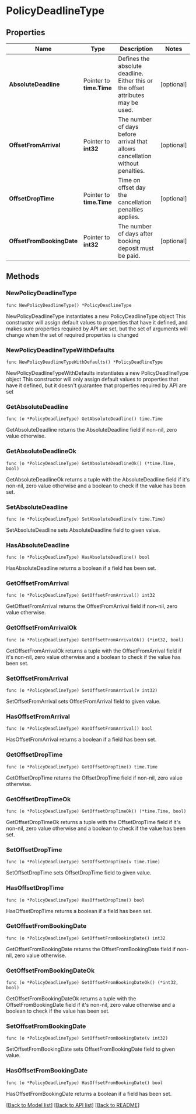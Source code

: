 # PolicyDeadlineType

## Properties

Name | Type | Description | Notes
------------ | ------------- | ------------- | -------------
**AbsoluteDeadline** | Pointer to **time.Time** | Defines the absolute deadline. Either this or the offset attributes may be used. | [optional] 
**OffsetFromArrival** | Pointer to **int32** | The number of days before arrival that allows cancellation without penalties. | [optional] 
**OffsetDropTime** | Pointer to **time.Time** | Time on offset day the cancellation penalties applies. | [optional] 
**OffsetFromBookingDate** | Pointer to **int32** | The number of days after booking deposit must be paid. | [optional] 

## Methods

### NewPolicyDeadlineType

`func NewPolicyDeadlineType() *PolicyDeadlineType`

NewPolicyDeadlineType instantiates a new PolicyDeadlineType object
This constructor will assign default values to properties that have it defined,
and makes sure properties required by API are set, but the set of arguments
will change when the set of required properties is changed

### NewPolicyDeadlineTypeWithDefaults

`func NewPolicyDeadlineTypeWithDefaults() *PolicyDeadlineType`

NewPolicyDeadlineTypeWithDefaults instantiates a new PolicyDeadlineType object
This constructor will only assign default values to properties that have it defined,
but it doesn't guarantee that properties required by API are set

### GetAbsoluteDeadline

`func (o *PolicyDeadlineType) GetAbsoluteDeadline() time.Time`

GetAbsoluteDeadline returns the AbsoluteDeadline field if non-nil, zero value otherwise.

### GetAbsoluteDeadlineOk

`func (o *PolicyDeadlineType) GetAbsoluteDeadlineOk() (*time.Time, bool)`

GetAbsoluteDeadlineOk returns a tuple with the AbsoluteDeadline field if it's non-nil, zero value otherwise
and a boolean to check if the value has been set.

### SetAbsoluteDeadline

`func (o *PolicyDeadlineType) SetAbsoluteDeadline(v time.Time)`

SetAbsoluteDeadline sets AbsoluteDeadline field to given value.

### HasAbsoluteDeadline

`func (o *PolicyDeadlineType) HasAbsoluteDeadline() bool`

HasAbsoluteDeadline returns a boolean if a field has been set.

### GetOffsetFromArrival

`func (o *PolicyDeadlineType) GetOffsetFromArrival() int32`

GetOffsetFromArrival returns the OffsetFromArrival field if non-nil, zero value otherwise.

### GetOffsetFromArrivalOk

`func (o *PolicyDeadlineType) GetOffsetFromArrivalOk() (*int32, bool)`

GetOffsetFromArrivalOk returns a tuple with the OffsetFromArrival field if it's non-nil, zero value otherwise
and a boolean to check if the value has been set.

### SetOffsetFromArrival

`func (o *PolicyDeadlineType) SetOffsetFromArrival(v int32)`

SetOffsetFromArrival sets OffsetFromArrival field to given value.

### HasOffsetFromArrival

`func (o *PolicyDeadlineType) HasOffsetFromArrival() bool`

HasOffsetFromArrival returns a boolean if a field has been set.

### GetOffsetDropTime

`func (o *PolicyDeadlineType) GetOffsetDropTime() time.Time`

GetOffsetDropTime returns the OffsetDropTime field if non-nil, zero value otherwise.

### GetOffsetDropTimeOk

`func (o *PolicyDeadlineType) GetOffsetDropTimeOk() (*time.Time, bool)`

GetOffsetDropTimeOk returns a tuple with the OffsetDropTime field if it's non-nil, zero value otherwise
and a boolean to check if the value has been set.

### SetOffsetDropTime

`func (o *PolicyDeadlineType) SetOffsetDropTime(v time.Time)`

SetOffsetDropTime sets OffsetDropTime field to given value.

### HasOffsetDropTime

`func (o *PolicyDeadlineType) HasOffsetDropTime() bool`

HasOffsetDropTime returns a boolean if a field has been set.

### GetOffsetFromBookingDate

`func (o *PolicyDeadlineType) GetOffsetFromBookingDate() int32`

GetOffsetFromBookingDate returns the OffsetFromBookingDate field if non-nil, zero value otherwise.

### GetOffsetFromBookingDateOk

`func (o *PolicyDeadlineType) GetOffsetFromBookingDateOk() (*int32, bool)`

GetOffsetFromBookingDateOk returns a tuple with the OffsetFromBookingDate field if it's non-nil, zero value otherwise
and a boolean to check if the value has been set.

### SetOffsetFromBookingDate

`func (o *PolicyDeadlineType) SetOffsetFromBookingDate(v int32)`

SetOffsetFromBookingDate sets OffsetFromBookingDate field to given value.

### HasOffsetFromBookingDate

`func (o *PolicyDeadlineType) HasOffsetFromBookingDate() bool`

HasOffsetFromBookingDate returns a boolean if a field has been set.


[[Back to Model list]](../README.md#documentation-for-models) [[Back to API list]](../README.md#documentation-for-api-endpoints) [[Back to README]](../README.md)


